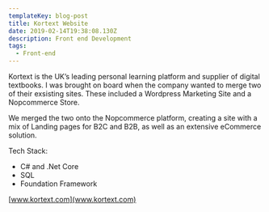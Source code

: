 ```yaml
---
templateKey: blog-post
title: Kortext Website
date: 2019-02-14T19:38:08.130Z
description: Front end Development
tags:
  - Front-end
---
```

Kortext is the UK’s leading personal learning platform and supplier of digital textbooks. I was brought on board when the company wanted to merge two of their exsisting sites. These included a Wordpress Marketing Site and a Nopcommerce Store. 

We merged the two onto the Nopcommerce platform, creating a site with a mix of Landing pages for B2C and B2B, as well as an extensive eCommerce solution.

Tech Stack: 

* C# and .Net Core
* SQL 
* Foundation Framework

[www.kortext.com](www.kortext.com)
